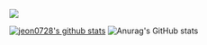 <a href="https://velog.io/@jeon0728/posts" target="_blank"><img src="https://img.shields.io/badge/블로그-20C997?style=flat-square&logo=velog&logoColor=white"/></a>

<!--
[![trophy](https://github-profile-trophy.vercel.app/?username=jeon0728)](https://github.com/ryo-ma/github-profile-trophy)
-->

<!--[![jeon0728's github stats](https://github-readme-stats.vercel.app/api/top-langs/?username=jeon0728&show_icons=true&hide_border=true&title_color=004386&icon_color=004386&layout=compact)](https://github.com/jeon0728) -->
[![jeon0728's github stats](https://github-readme-stats.vercel.app/api/top-langs/?username=jeon0728&layout=donut-vertical)](https://github.com/jeon0728/github-readme-stats) ![Anurag's GitHub stats](https://github-readme-stats.vercel.app/api?username=jeon0728&hide=contribs,prs&show_icons=true&theme=graywhite)
<br>


<!--
**jeon0728/jeon0728** is a ✨ _special_ ✨ repository because its `README.md` (this file) appears on your GitHub profile.

Here are some ideas to get you started:

- 🔭 I’m currently working on ...
- 🌱 I’m currently learning ...
- 👯 I’m looking to collaborate on ...
- 🤔 I’m looking for help with ...
- 💬 Ask me about ...
- 📫 How to reach me: ...
- 😄 Pronouns: ...
- ⚡ Fun fact: ...
-->
